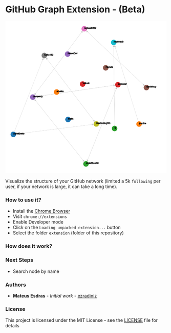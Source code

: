 # GitHub Graph Extension - (Beta)
![Graph](assets/graph.png "Graph Example")

Visualize the structure of your GitHub network (limited a 5k `following` per user, if your network is
large, it can take a long time).

### How to use it?
* Install the [Chrome Browser](https://www.google.com/chrome/)
* Visit `chrome://extensions`
* Enable Developer mode
* Click on the `Loading unpacked extension...` button
* Select the folder `extension` (folder of this repository)

### How does it work?

### Next Steps
* Search node by name

### Authors
* **Mateus Esdras** - *Initial work* - [ezradiniz](https://github.com/ezradiniz)

### License
This project is licensed under the MIT License - see the [LICENSE](LICENSE) file for details

